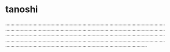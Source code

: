 # tanoshi

..............................................................................................................................................................................................................................................................................................................................................................................................................................................................................................................................................................................................................................